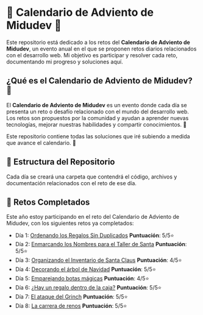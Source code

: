# 🎄 Calendario de Adviento de Midudev 🎅

Este repositorio está dedicado a los retos del **Calendario de Adviento de Midudev**, un evento anual en el que se proponen retos diarios relacionados con el desarrollo web. Mi objetivo es participar y resolver cada reto, documentando mi progreso y soluciones aquí.

## ¿Qué es el Calendario de Adviento de Midudev? 📅

El **Calendario de Adviento de Midudev** es un evento donde cada día se presenta un reto o desafío relacionado con el mundo del desarrollo web. Los retos son propuestos por la comunidad y ayudan a aprender nuevas tecnologías, mejorar nuestras habilidades y compartir conocimientos. 🎄

Este repositorio contiene todas las soluciones que iré subiendo a medida que avance el calendario. 🎉

## 🎁 Estructura del Repositorio

Cada día se creará una carpeta que contendrá el código, archivos y documentación relacionados con el reto de ese día.

## 🎉 Retos Completados

Este año estoy participando en el reto del Calendario de Adviento de Midudev, con los siguientes retos ya completados:

- Día 1: [Ordenando los Regalos Sin Duplicados](./01.js) **Puntuación**: 5/5⭐
- Día 2: [Enmarcando los Nombres para el Taller de Santa](./02.js) **Puntuación**: 5/5⭐
- Día 3: [Organizando el Inventario de Santa Claus](./03.js) **Puntuación**: 4/5⭐
- Día 4: [Decorando el árbol de Navidad](./04.js) **Puntuación**: 5/5⭐
- Día 5: [Emparejando botas mágicas](./05.js) **Puntuación**: 4/5⭐
- Día 6: [¿Hay un regalo dentro de la caja?](./06.js) **Puntuación**: 5/5⭐
- Día 7: [El ataque del Grinch](./07.js) **Puntuación**: 5/5⭐
- Día 8: [La carrera de renos](./08.js) **Puntuación**: 5/5⭐
